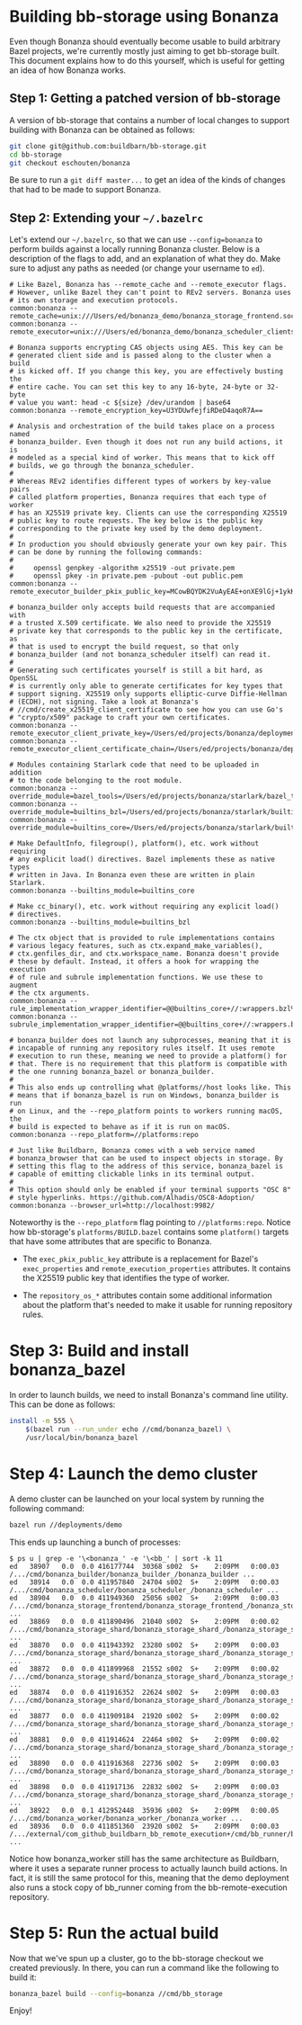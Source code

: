 # Building bb-storage using Bonanza

Even though Bonanza should eventually become usable to build arbitrary
Bazel projects, we're currently mostly just aiming to get bb-storage
built. This document explains how to do this yourself, which is useful
for getting an idea of how Bonanza works.

## Step 1: Getting a patched version of bb-storage

A version of bb-storage that contains a number of local changes to
support building with Bonanza can be obtained as follows:

```sh
git clone git@github.com:buildbarn/bb-storage.git
cd bb-storage
git checkout eschouten/bonanza
```

Be sure to run a `git diff master...` to get an idea of the kinds of
changes that had to be made to support Bonanza.

## Step 2: Extending your `~/.bazelrc`

Let's extend our `~/.bazelrc`, so that we can use `--config=bonanza` to
perform builds against a locally running Bonanza cluster. Below is a
description of the flags to add, and an explanation of what they do.
Make sure to adjust any paths as needed (or change your username to
`ed`).

```
# Like Bazel, Bonanza has --remote_cache and --remote_executor flags.
# However, unlike Bazel they can't point to REv2 servers. Bonanza uses
# its own storage and execution protocols.
common:bonanza --remote_cache=unix:///Users/ed/bonanza_demo/bonanza_storage_frontend.sock
common:bonanza --remote_executor=unix:///Users/ed/bonanza_demo/bonanza_scheduler_clients.sock

# Bonanza supports encrypting CAS objects using AES. This key can be
# generated client side and is passed along to the cluster when a build
# is kicked off. If you change this key, you are effectively busting the
# entire cache. You can set this key to any 16-byte, 24-byte or 32-byte
# value you want: head -c ${size} /dev/urandom | base64
common:bonanza --remote_encryption_key=U3YDUwfejfiRDeD4aqoR7A==

# Analysis and orchestration of the build takes place on a process named
# bonanza_builder. Even though it does not run any build actions, it is
# modeled as a special kind of worker. This means that to kick off
# builds, we go through the bonanza_scheduler.
#
# Whereas REv2 identifies different types of workers by key-value pairs
# called platform properties, Bonanza requires that each type of worker
# has an X25519 private key. Clients can use the corresponding X25519
# public key to route requests. The key below is the public key
# corresponding to the private key used by the demo deployment.
#
# In production you should obviously generate your own key pair. This
# can be done by running the following commands:
#
#     openssl genpkey -algorithm x25519 -out private.pem
#     openssl pkey -in private.pem -pubout -out public.pem
common:bonanza --remote_executor_builder_pkix_public_key=MCowBQYDK2VuAyEAE+onXE9lGj+1ykKMdYJ7ORbbGvDg6mXwX9H90afmdDI=

# bonanza_builder only accepts build requests that are accompanied with
# a trusted X.509 certificate. We also need to provide the X25519
# private key that corresponds to the public key in the certificate, as
# that is used to encrypt the build request, so that only
# bonanza_builder (and not bonanza_scheduler itself) can read it.
#
# Generating such certificates yourself is still a bit hard, as OpenSSL
# is currently only able to generate certificates for key types that
# support signing. X25519 only supports elliptic-curve Diffie-Hellman
# (ECDH), not signing. Take a look at Bonanza's
# //cmd/create_x25519_client_certificate to see how you can use Go's
# "crypto/x509" package to craft your own certificates.
common:bonanza --remote_executor_client_private_key=/Users/ed/projects/bonanza/deployments/demo/bonanza_bazel.key.pem
common:bonanza --remote_executor_client_certificate_chain=/Users/ed/projects/bonanza/deployments/demo/bonanza_bazel.cert.pem

# Modules containing Starlark code that need to be uploaded in addition
# to the code belonging to the root module.
common:bonanza --override_module=bazel_tools=/Users/ed/projects/bonanza/starlark/bazel_tools
common:bonanza --override_module=builtins_bzl=/Users/ed/projects/bonanza/starlark/builtins_bzl
common:bonanza --override_module=builtins_core=/Users/ed/projects/bonanza/starlark/builtins_core

# Make DefaultInfo, filegroup(), platform(), etc. work without requiring
# any explicit load() directives. Bazel implements these as native types
# written in Java. In Bonanza even these are written in plain Starlark.
common:bonanza --builtins_module=builtins_core

# Make cc_binary(), etc. work without requiring any explicit load()
# directives.
common:bonanza --builtins_module=builtins_bzl

# The ctx object that is provided to rule implementations contains
# various legacy features, such as ctx.expand_make_variables(),
# ctx.genfiles_dir, and ctx.workspace_name. Bonanza doesn't provide
# these by default. Instead, it offers a hook for wrapping the execution
# of rule and subrule implementation functions. We use these to augment
# the ctx arguments.
common:bonanza --rule_implementation_wrapper_identifier=@@builtins_core+//:wrappers.bzl%invoke_rule
common:bonanza --subrule_implementation_wrapper_identifier=@@builtins_core+//:wrappers.bzl%invoke_subrule

# bonanza_builder does not launch any subprocesses, meaning that it is
# incapable of running any repository rules itself. It uses remote
# execution to run these, meaning we need to provide a platform() for
# that. There is no requirement that this platform is compatible with
# the one running bonanza_bazel or bonanza_builder.
#
# This also ends up controlling what @platforms//host looks like. This
# means that if bonanza_bazel is run on Windows, bonanza_builder is run
# on Linux, and the --repo_platform points to workers running macOS, the
# build is expected to behave as if it is run on macOS.
common:bonanza --repo_platform=//platforms:repo

# Just like Buildbarn, Bonanza comes with a web service named
# bonanza_browser that can be used to inspect objects in storage. By
# setting this flag to the address of this service, bonanza_bazel is
# capable of emitting clickable links in its terminal output.
#
# This option should only be enabled if your terminal supports "OSC 8"
# style hyperlinks. https://github.com/Alhadis/OSC8-Adoption/
common:bonanza --browser_url=http://localhost:9982/
```

Noteworthy is the `--repo_platform` flag pointing to `//platforms:repo`.
Notice how bb-storage's `platforms/BUILD.bazel` contains some
`platform()` targets that have some attributes that are specific to
Bonanza.

- The `exec_pkix_public_key` attribute is a replacement for Bazel's
  `exec_properties` and `remote_execution_properties` attributes. It
  contains the X25519 public key that identifies the type of worker.

- The `repository_os_*` attributes contain some additional information
  about the platform that's needed to make it usable for running
  repository rules.

# Step 3: Build and install bonanza\_bazel

In order to launch builds, we need to install Bonanza's command line
utility. This can be done as follows:

```sh
install -m 555 \
    $(bazel run --run_under echo //cmd/bonanza_bazel) \
    /usr/local/bin/bonanza_bazel
```

# Step 4: Launch the demo cluster

A demo cluster can be launched on your local system by running the
following command:

```sh
bazel run //deployments/demo
```

This ends up launching a bunch of processes:

```
$ ps u | grep -e '\<bonanza_' -e '\<bb_' | sort -k 11
ed   38907   0.0  0.0 416177744  30368 s002  S+    2:09PM   0:00.03 /.../cmd/bonanza_builder/bonanza_builder_/bonanza_builder ...
ed   38914   0.0  0.0 411957840  24704 s002  S+    2:09PM   0:00.03 /.../cmd/bonanza_scheduler/bonanza_scheduler_/bonanza_scheduler ...
ed   38904   0.0  0.0 411949360  25056 s002  S+    2:09PM   0:00.03 /.../cmd/bonanza_storage_frontend/bonanza_storage_frontend_/bonanza_storage_frontend ...
ed   38869   0.0  0.0 411890496  21040 s002  S+    2:09PM   0:00.02 /.../cmd/bonanza_storage_shard/bonanza_storage_shard_/bonanza_storage_shard ...
ed   38870   0.0  0.0 411943392  23280 s002  S+    2:09PM   0:00.03 /.../cmd/bonanza_storage_shard/bonanza_storage_shard_/bonanza_storage_shard ...
ed   38872   0.0  0.0 411899968  21552 s002  S+    2:09PM   0:00.02 /.../cmd/bonanza_storage_shard/bonanza_storage_shard_/bonanza_storage_shard ...
ed   38874   0.0  0.0 411916352  22624 s002  S+    2:09PM   0:00.03 /.../cmd/bonanza_storage_shard/bonanza_storage_shard_/bonanza_storage_shard ...
ed   38877   0.0  0.0 411909184  21920 s002  S+    2:09PM   0:00.02 /.../cmd/bonanza_storage_shard/bonanza_storage_shard_/bonanza_storage_shard ...
ed   38881   0.0  0.0 411914624  22464 s002  S+    2:09PM   0:00.02 /.../cmd/bonanza_storage_shard/bonanza_storage_shard_/bonanza_storage_shard ...
ed   38890   0.0  0.0 411916368  22736 s002  S+    2:09PM   0:00.03 /.../cmd/bonanza_storage_shard/bonanza_storage_shard_/bonanza_storage_shard ...
ed   38898   0.0  0.0 411917136  22832 s002  S+    2:09PM   0:00.03 /.../cmd/bonanza_storage_shard/bonanza_storage_shard_/bonanza_storage_shard ...
ed   38922   0.0  0.1 412952448  35936 s002  S+    2:09PM   0:00.05 /.../cmd/bonanza_worker/bonanza_worker_/bonanza_worker ...
ed   38936   0.0  0.0 411851360  23920 s002  S+    2:09PM   0:00.03 /.../external/com_github_buildbarn_bb_remote_execution+/cmd/bb_runner/bb_runner_/bb_runner ...
```

Notice how bonanza\_worker still has the same architecture as Buildbarn,
where it uses a separate runner process to actually launch build
actions. In fact, it is still the same protocol for this, meaning that
the demo deployment also runs a stock copy of bb\_runner coming from the
bb-remote-execution repository.

# Step 5: Run the actual build

Now that we've spun up a cluster, go to the bb-storage checkout we
created previously. In there, you can run a command like the following
to build it:

```sh
bonanza_bazel build --config=bonanza //cmd/bb_storage
```

Enjoy!
